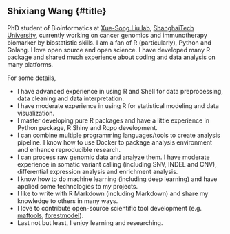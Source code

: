 Shixiang Wang {#title}
--------------------------------------------------------------------------------

PhD student of Bioinformatics at [Xue-Song Liu lab](https://github.com/XSLiuLab), [ShanghaiTech University](https://www.shanghaitech.edu.cn/), currently working on cancer genomics and immunotherapy biomarker by biostatistic skills.
I am a fan of R (particularly), Python and Golang. I love open source and open science.
I have developed many R package and shared much experience about coding and data analysis on many platforms.

For some details,

- I have advanced experience in using R and Shell for data preprocessing, data cleaning and data interpretation.
- I have moderate experience in using R for statistical modeling and data visualization.
- I master developing pure R packages and have a little experience in Python package, R Shiny and Rcpp development.
- I can combine multiple programming languages/tools to create analysis pipeline. I know how to use Docker to package analysis environment and enhance reproducible research.
- I can process raw genomic data and analyze them. I have moderate experience in somatic variant calling (including SNV, INDEL and CNV), differential expression analysis and enrichment analysis.
- I know how to do machine learning (including deep learning) and have applied some technologies to my projects.
- I like to write with R Markdown (including Markdown) and share my knowledge to others in many ways.
- I love to contribute open-source scientific tool development (e.g. [maftools](https://github.com/PoisonAlien/maftools), [forestmodel](https://github.com/NikNakk/forestmodel/)).
- Last not but least, I enjoy learning and researching.
